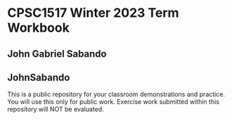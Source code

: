 # CPSC1517 Winter 2023 Term Workbook

## John Gabriel Sabando

## JohnSabando

This is a public repository for your classroom demonstrations and practice. You will use this only for public work. Exercise work submitted within this repository will NOT be evaluated.
 